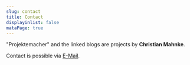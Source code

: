 ```yaml
---
slug: contact
title: Contact
displayinlist: false
mataPage: true
---
```

"Projektemacher" and the linked blogs are projects by **Christian Mahnke**.

Contact is possible via [E-Mail](mailto:projektemacher@projektemacher.org).

